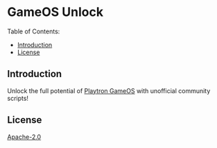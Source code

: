 # GameOS Unlock

Table of Contents:
- [Introduction](#introduction)
- [License](#license)

## Introduction

Unlock the full potential of [Playtron GameOS](https://github.com/playtron-os/gameos) with unofficial community scripts!

## License

[Apache-2.0](LICENSE)
